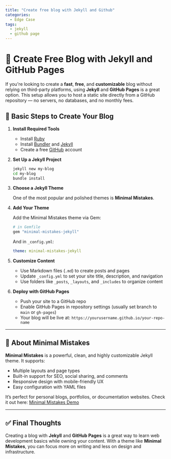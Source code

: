```yaml
---
title: "Create free blog with Jekyll and Github"
categories:
  - Edge Case
tags:
  - jekyll
  - github page
---
```



# 📝 Create Free Blog with Jekyll and GitHub Pages

If you're looking to create a **fast**, **free**, and **customizable** blog without relying on third-party platforms, using **Jekyll** and **GitHub Pages** is a great option. This setup allows you to host a static site directly from a GitHub repository — no servers, no databases, and no monthly fees.

## 🚧 Basic Steps to Create Your Blog

1. **Install Required Tools**
   - Install [Ruby](https://www.ruby-lang.org/)
   - Install [Bundler](https://bundler.io/) and [Jekyll](https://jekyllrb.com/)
   - Create a free [GitHub](https://github.com) account

2. **Set Up a Jekyll Project**
   ```bash
   jekyll new my-blog
   cd my-blog
   bundle install
   ```

3. **Choose a Jekyll Theme**

   One of the most popular and polished themes is **Minimal Mistakes**.

4. **Add Your Theme**

   Add the Minimal Mistakes theme via Gem:

   ```ruby
   # in Gemfile
   gem "minimal-mistakes-jekyll"
   ```

   And in `_config.yml`:

   ```yaml
   theme: minimal-mistakes-jekyll
   ```

5. **Customize Content**
   - Use Markdown files (`.md`) to create posts and pages
   - Update `_config.yml` to set your site title, description, and navigation
   - Use folders like `_posts`, `_layouts`, and `_includes` to organize content

6. **Deploy with GitHub Pages**
   - Push your site to a GitHub repo
   - Enable GitHub Pages in repository settings (usually set branch to `main` or `gh-pages`)
   - Your blog will be live at: `https://yourusername.github.io/your-repo-name`

---

## 🌟 About Minimal Mistakes

**Minimal Mistakes** is a powerful, clean, and highly customizable Jekyll theme. It supports:

- Multiple layouts and page types
- Built-in support for SEO, social sharing, and comments
- Responsive design with mobile-friendly UX
- Easy configuration with YAML files

It’s perfect for personal blogs, portfolios, or documentation websites. Check it out here: [Minimal Mistakes Demo](https://mmistakes.github.io/minimal-mistakes/)

---

## ✅ Final Thoughts

Creating a blog with **Jekyll** and **GitHub Pages** is a great way to learn web development basics while owning your content. With a theme like **Minimal Mistakes**, you can focus more on writing and less on design and infrastructure.

